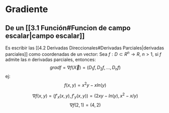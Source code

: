 # Gradiente

## De un [[3.1 Función#Funcion de campo escalar|campo escalar]]
Es escribir las [[4.2 Derivadas Direccionales#Derivadas Parciales|derivadas parciales]] como coordenadas de un vector:
   Sea $f:D⊂R^n→R$, $n>1$, si $f$ admite las $n$ derivadas parciales, entonces: 
   $$grad f=∇ f(\vec X)=(D_1 f,D_2 f,…,D_n f)$$
   ej: 
$$f(x,y)=x^2 y-x ln⁡(y)$$

$$∇f(x,y)=(f'_x (x,y),f'_y (x,y))=(2xy-ln⁡(y),x^2-x/y)$$
$$
∇f(2,1)=(4,2)$$


